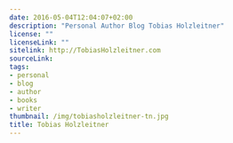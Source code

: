 ```yaml
---
date: 2016-05-04T12:04:07+02:00
description: "Personal Author Blog Tobias Holzleitner"
license: ""
licenseLink: ""
sitelink: http://TobiasHolzleitner.com
sourceLink:
tags:
- personal
- blog
- author
- books
- writer
thumbnail: /img/tobiasholzleitner-tn.jpg
title: Tobias Holzleitner
---
```

